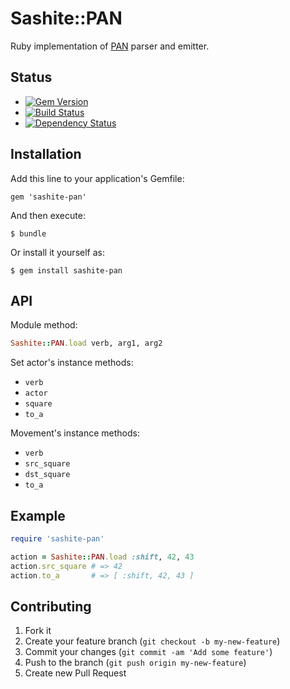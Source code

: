 # Sashite::PAN

Ruby implementation of [PAN](http://sashite.wiki/Portable_Action_Notation) parser and emitter.

## Status

* [![Gem Version](https://badge.fury.io/rb/sashite-pan.svg)](//badge.fury.io/rb/sashite-pan)
* [![Build Status](https://secure.travis-ci.org/sashite/pan.rb.svg?branch=master)](//travis-ci.org/sashite/pan.rb?branch=master)
* [![Dependency Status](https://gemnasium.com/sashite/pan.rb.svg)](//gemnasium.com/sashite/pan.rb)

## Installation

Add this line to your application's Gemfile:

    gem 'sashite-pan'

And then execute:

    $ bundle

Or install it yourself as:

    $ gem install sashite-pan

## API

Module method:

```ruby
Sashite::PAN.load verb, arg1, arg2
```

Set actor's instance methods:

* `verb`
* `actor`
* `square`
* `to_a`

Movement's instance methods:

* `verb`
* `src_square`
* `dst_square`
* `to_a`

## Example

```ruby
require 'sashite-pan'

action = Sashite::PAN.load :shift, 42, 43
action.src_square # => 42
action.to_a       # => [ :shift, 42, 43 ]
```

## Contributing

1. Fork it
2. Create your feature branch (`git checkout -b my-new-feature`)
3. Commit your changes (`git commit -am 'Add some feature'`)
4. Push to the branch (`git push origin my-new-feature`)
5. Create new Pull Request
